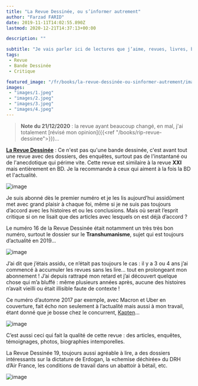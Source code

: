 ```yaml
---
title: "La Revue Dessinée, ou s’informer autrement"
author: "Farzad FARID"
date: 2019-11-11T14:02:55.890Z
lastmod: 2020-12-21T14:37:13+00:00

description: ""

subtitle: "Je vais parler ici de lectures que j’aime, revues, livres, bandes dessinées…, présenter mes coups de cœur et, peut-être, donner envie à…"
tags:
 - Revue
 - Bande Dessinée
 - Critique

featured_image: "/fr/books/la-revue-dessinée-ou-sinformer-autrement/images/3.jpeg" 
images:
 - "images/1.jpeg"
 - "images/2.jpeg"
 - "images/3.jpeg"
 - "images/4.jpeg"
---
```


> **Note du 21/12/2020** : la revue ayant beaucoup changé, en mal, j'ai totalement [révisé
> mon opinion]({{<ref "/books/rip-revue-dessinee">}})…


[**La Revue Dessinée**](https://www.larevuedessinee.fr/) : Ce n&#39;est pas qu&#39;une bande dessinée, c&#39;est avant tout une revue avec des dossiers, des enquêtes, surtout pas de l&#39;instantané ou de l&#39;anecdotique qui périme vite. Cette revue est similaire à la revue **XXI** mais entièrement en BD. Je la recommande à ceux qui aiment à la fois la BD et l&#39;actualité.


![image](images/1.jpeg#layoutTextWidth)


Je suis abonné dès le premier numéro et je les lis aujourd’hui assidûment met avec grand plaisir à chaque foi, même si je ne suis pas toujours d’accord avec les histoires et ou les conclusions. Mais où serait l’esprit critique si on ne lisait que des articles avec lesquels on est déjà d’accord ?

Le numéro 16 de la Revue Dessinée était notamment un très très bon numéro, surtout le dossier sur le **Transhumanisme**, sujet qui est toujours d’actualité en 2019…




![image](images/2.jpeg#layoutTextWidth)



J’ai dit que j’étais assidu, ce n’était pas toujours le cas : il y a 3 ou 4 ans j’ai commencé à accumuler les revues sans les lire… tout en prolongeant mon abonnement ! J’ai depuis rattrapé mon retard et j’ai découvert quelque chose qui m’a bluffé : même plusieurs années après, aucune des histoires n’avait vieilli ou était illisible faute de contexte !

Ce numéro d’automne 2017 par exemple, avec Macron et Uber en couverture, fait écho non seulement à l’actualité mais aussi à mon travail, étant donné que je bosse chez le concurrent, [Kapten](https://www.kapten.com)…




![image](images/3.jpeg#layoutTextWidth)



C’est aussi ceci qui fait la qualité de cette revue : des articles, enquêtes, témoignages, photos, biographies intemporelles.

La Revue Dessinée 19, toujours aussi agréable à lire, a des dossiers intéressants sur la dictature de Erdogan, la «chemise déchirée» du DRH d’Air France, les conditions de travail dans un abattoir à bétail, etc.




![image](images/4.jpeg#layoutTextWidth)
